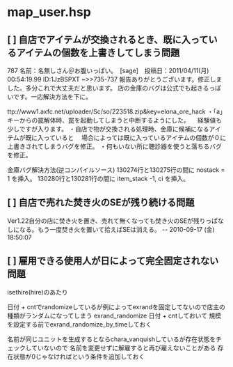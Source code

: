 # map_user.hsp


## [ ] 自店でアイテムが交換されるとき、既に入っているアイテムの個数を上書きしてしまう問題
787 名前：名無しさん＠お腹いっぱい。　[sage]　投稿日：2011/04/11(月) 00:54:19.99 ID:1JzBSPXT
~>>735-737
報告ありがとうございます。修正しました。多分これで大丈夫だと思います。
店の金庫のバグは公式でも起きるっぽいです。一応解決方法を下に。

ttp://www1.axfc.net/uploader/Sc/so/223518.zip&key=elona_ore_hack
・「a」キーからの罠解体時、罠を起動してしまうと中断するようにした。
　経験値も少しですが入ります。
・自店で物が交換される処理時、金庫に候補になるアイテムが既に入っていると
　場合によっては既に入っているアイテムの個数が０に上書きされてしまうバグを修正。
・何もいない所に聴診器を使うと落ちるバグを修正。

金庫バグ解決方法(逆コンパイルソース)
130274行と130275行の間に
nostack = 1
を挿入。
130280行と130281行の間に
item_stack -1, ci
を挿入。

## [ ] 自店で売れた焚き火のSEが残り続ける問題
Ver1.22自分の店に焚き火を置き、売れて無くなっても焚き火のSEが残りっぱなしになる。もう一度焚き火を置いて拾えばSEは消える。 -- 2010-09-17 (金) 18:50:07


## [ ] 雇用できる使用人が日によって完全固定されない問題
isethire(hire)のあたり

日付 + cntでrandomizeしているが例によってexrandを固定してないので店主の種類がランダムになってしまう
exrand_randomize 日付 + cntしておいて
規模を設定する前でexrand_randomize_by_timeしておく

名前が同じユニットを生成するとならchara_vanquishしているが存在状態をチェックしていないので
名前を変更せずに解雇すると再び雇えないことがある
存在状態が0じゃなければという条件を追加しておく

